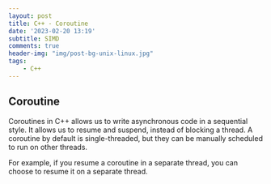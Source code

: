```yaml
---
layout: post
title: C++ - Coroutine
date: '2023-02-20 13:19'
subtitle: SIMD
comments: true
header-img: "img/post-bg-unix-linux.jpg"
tags:
    - C++
---
```


## Coroutine

Coroutines in C++ allows us to write asynchronous code in a sequential style. It allows us to resume and suspend, instead of blocking a thread. A coroutine by default is single-threaded, but they can be manually scheduled to run on other threads. 

For example, if you resume a coroutine in a separate thread, you can choose to resume it on a separate thread.

```cpp

```